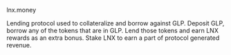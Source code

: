 lnx.money

Lending protocol used to collateralize and borrow against GLP.
Deposit GLP, borrow any of the tokens that are in GLP.
Lend those tokens and earn LNX rewards as an extra bonus.
Stake LNX to earn a part of protocol generated revenue.
